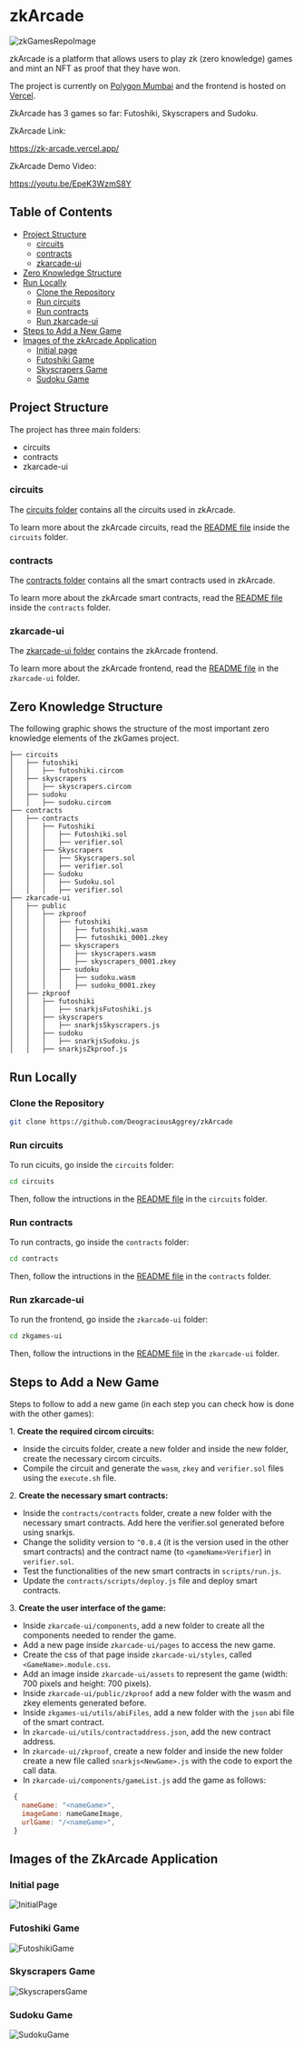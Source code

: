 # zkArcade <!-- omit in toc -->

![zkGamesRepoImage](https://user-images.githubusercontent.com/52170174/164951489-8f3d9b0a-4334-4dfb-b0d6-b6a87ff81424.png)

zkArcade is a platform that allows users to play zk (zero knowledge) games and mint an NFT as proof that they have won.

<!-- The project is currently on [Harmony Testnet](https://explorer.pops.one/) and the frontend is hosted on [Vercel](https://github.com/vercel/vercel). -->

The project is currently on [Polygon Mumbai](https://mumbai.polygonscan.com/) and the frontend is hosted on [Vercel](https://github.com/vercel/vercel).

ZkArcade has 3 games so far: Futoshiki, Skyscrapers and Sudoku.

ZkArcade Link:

<https://zk-arcade.vercel.app/>


ZkArcade Demo Video:

<https://youtu.be/EpeK3WzmS8Y>

## Table of Contents <!-- omit in toc -->

- [Project Structure](#project-structure)
  - [circuits](#circuits)
  - [contracts](#contracts)
  - [zkarcade-ui](#zkarcade-ui)
- [Zero Knowledge Structure](#zero-knowledge-structure)
- [Run Locally](#run-locally)
  - [Clone the Repository](#clone-the-repository)
  - [Run circuits](#run-circuits)
  - [Run contracts](#run-contracts)
  - [Run zkarcade-ui](#run-zkarcade-ui)
- [Steps to Add a New Game](#steps-to-add-a-new-game)
- [Images of the zkArcade Application](#images-of-the-zkarcade-application)
  - [Initial page](#initial-page)
  - [Futoshiki Game](#futoshiki-game)
  - [Skyscrapers Game](#skyscrapers-game)
  - [Sudoku Game](#sudoku-game)

## Project Structure

The project has three main folders:

- circuits
- contracts
- zkarcade-ui

### circuits

The [circuits folder](/circuits/) contains all the circuits used in zkArcade.

To learn more about the zkArcade circuits, read the [README file](/circuits/README.md) inside the `circuits` folder.

### contracts

The [contracts folder](/contracts/) contains all the smart contracts used in zkArcade.

To learn more about the zkArcade smart contracts, read the [README file](/contracts/README.md) inside the `contracts` folder.

### zkarcade-ui

The [zkarcade-ui folder](/zkarcade-ui/) contains the zkArcade frontend.

To learn more about the zkArcade frontend, read the [README file](/zkarcade-ui/README.md) in the `zkarcade-ui` folder.

## Zero Knowledge Structure

The following graphic shows the structure of the most important zero knowledge elements of the zkGames project.

```text
├── circuits
│   ├── futoshiki
│   │   ├── futoshiki.circom
│   ├── skyscrapers
│   │   ├── skyscrapers.circom
│   ├── sudoku
│   │   ├── sudoku.circom
├── contracts
│   ├── contracts
│   │   ├── Futoshiki
│   │   │   ├── Futoshiki.sol
│   │   │   ├── verifier.sol
│   │   ├── Skyscrapers
│   │   │   ├── Skyscrapers.sol
│   │   │   ├── verifier.sol
│   │   ├── Sudoku
│   │   │   ├── Sudoku.sol
│   │   │   ├── verifier.sol
├── zkarcade-ui
│   ├── public
│   │   ├── zkproof
│   │   │   ├── futoshiki
│   │   │   │   ├── futoshiki.wasm
│   │   │   │   ├── futoshiki_0001.zkey
│   │   │   ├── skyscrapers
│   │   │   │   ├── skyscrapers.wasm
│   │   │   │   ├── skyscrapers_0001.zkey
│   │   │   ├── sudoku
│   │   │   │   ├── sudoku.wasm
│   │   │   │   ├── sudoku_0001.zkey
│   ├── zkproof
│   │   ├── futoshiki
│   │   │   ├── snarkjsFutoshiki.js
│   │   ├── skyscrapers
│   │   │   ├── snarkjsSkyscrapers.js
│   │   ├── sudoku
│   │   │   ├── snarkjsSudoku.js
│   │   ├── snarkjsZkproof.js
```

## Run Locally

### Clone the Repository

```bash
git clone https://github.com/DeograciousAggrey/zkArcade
```

### Run circuits

To run cicuits, go inside the `circuits` folder:

```bash
cd circuits
```

Then, follow the intructions in the [README file](/circuits/README.md) in the `circuits` folder.

### Run contracts

To run contracts, go inside the `contracts` folder:

```bash
cd contracts
```

Then, follow the intructions in the [README file](/contracts/README.md) in the `contracts` folder.

### Run zkarcade-ui

To run the frontend, go inside the `zkarcade-ui` folder:

```bash
cd zkgames-ui
```

Then, follow the intructions in the [README file](/zkarcade-ui/README.md) in the `zkarcade-ui` folder.

## Steps to Add a New Game

Steps to follow to add a new game (in each step you can check how is done with the other games):

1\. **Create the required circom circuits:**

- Inside the circuits folder, create a new folder and inside the new folder, create the necessary circom circuits.
- Compile the circuit and generate the `wasm`, `zkey` and `verifier.sol` files using the `execute.sh` file.

2\. **Create the necessary smart contracts:**

- Inside the `contracts/contracts` folder, create a new folder with the necessary smart contracts. Add here the verifier.sol generated before using snarkjs.
- Change the solidity version to `^0.8.4` (it is the version used in the other smart contracts) and the contract name (to `<gameName>Verifier`) in `verifier.sol`.
- Test the functionalities of the new smart contracts in `scripts/run.js`.
- Update the `contracts/scripts/deploy.js` file and deploy smart contracts.

3\. **Create the user interface of the game:**

- Inside `zkarcade-ui/components`, add a new folder to create all the components needed to render the game.
- Add a new page inside `zkarcade-ui/pages` to access the new game.
- Create the css of that page inside `zkarcade-ui/styles`, called `<GameName>.module.css`.
- Add an image inside `zkarcade-ui/assets` to represent the game (width: 700 pixels and height: 700 pixels).
- Inside `zkarcade-ui/public/zkproof` add a new folder with the wasm and zkey elements generated before.
- Inside `zkgames-ui/utils/abiFiles`, add a new folder with the `json` abi file of the smart contract.
- In `zkarcade-ui/utils/contractaddress.json`, add the new contract address.
- In `zkarcade-ui/zkproof`, create a new folder and inside the new folder create a new file called `snarkjs<NewGame>.js` with the code to export the call data.
- In `zkarcade-ui/components/gameList.js` add the game as follows:

```javascript
 {
   nameGame: "<nameGame>",
   imageGame: nameGameImage,
   urlGame: "/<nameGame>",
 }
```

## Images of the ZkArcade Application

### Initial page

![InitialPage](https://user-images.githubusercontent.com/68210234/185812026-1f5e2d0b-de1c-4c96-94c3-b7360993c5a6.png)

### Futoshiki Game

![FutoshikiGame](https://user-images.githubusercontent.com/68210234/185812023-7a8e7598-c48c-4be7-958d-8a6cec1d444b.png)

### Skyscrapers Game

![SkyscrapersGame](https://user-images.githubusercontent.com/68210234/185812019-02518410-a185-4335-9fc3-fb200295d3a9.png)

### Sudoku Game

![SudokuGame](https://user-images.githubusercontent.com/68210234/185812025-397a303a-f524-419c-8a33-ac6ce69752c1.png)
